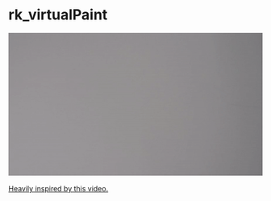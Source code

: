# rk_virtualPaint

![VirtualPaint](resource/vp.gif)

[Heavily inspired by this video.](https://www.youtube.com/watch?v=WQeoO7MI0Bs)
